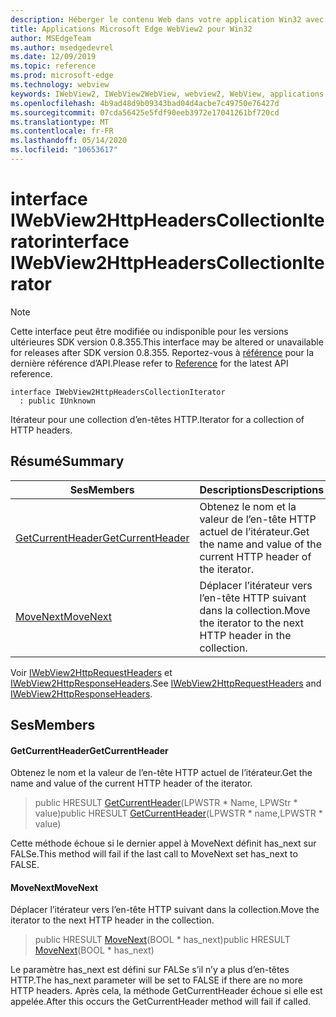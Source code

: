 ```yaml
---
description: Héberger le contenu Web dans votre application Win32 avec le contrôle Microsoft Edge WebView2
title: Applications Microsoft Edge WebView2 pour Win32
author: MSEdgeTeam
ms.author: msedgedevrel
ms.date: 12/09/2019
ms.topic: reference
ms.prod: microsoft-edge
ms.technology: webview
keywords: IWebView2, IWebView2WebView, webview2, WebView, applications Win32, Win32, Edge
ms.openlocfilehash: 4b9ad48d9b09343bad04d4acbe7c49750e76427d
ms.sourcegitcommit: 07cda56425e5fdf90eeb3972e17041261bf720cd
ms.translationtype: MT
ms.contentlocale: fr-FR
ms.lasthandoff: 05/14/2020
ms.locfileid: "10653617"
---
```

# <span data-ttu-id="9378a-104">interface IWebView2HttpHeadersCollectionIterator</span><span class="sxs-lookup"><span data-stu-id="9378a-104">interface IWebView2HttpHeadersCollectionIterator</span></span> 

> [!NOTE]
> <span data-ttu-id="9378a-105">Cette interface peut être modifiée ou indisponible pour les versions ultérieures SDK version 0.8.355.</span><span class="sxs-lookup"><span data-stu-id="9378a-105">This interface may be altered or unavailable for releases after SDK version 0.8.355.</span></span> <span data-ttu-id="9378a-106">Reportez-vous à [référence](../../../webview2-api-reference.md) pour la dernière référence d’API.</span><span class="sxs-lookup"><span data-stu-id="9378a-106">Please refer to [Reference](../../../webview2-api-reference.md) for the latest API reference.</span></span>

```
interface IWebView2HttpHeadersCollectionIterator
  : public IUnknown
```

<span data-ttu-id="9378a-107">Itérateur pour une collection d’en-têtes HTTP.</span><span class="sxs-lookup"><span data-stu-id="9378a-107">Iterator for a collection of HTTP headers.</span></span>

## <span data-ttu-id="9378a-108">Résumé</span><span class="sxs-lookup"><span data-stu-id="9378a-108">Summary</span></span>

 <span data-ttu-id="9378a-109">Ses</span><span class="sxs-lookup"><span data-stu-id="9378a-109">Members</span></span>                        | <span data-ttu-id="9378a-110">Descriptions</span><span class="sxs-lookup"><span data-stu-id="9378a-110">Descriptions</span></span>
--------------------------------|---------------------------------------------
[<span data-ttu-id="9378a-111">GetCurrentHeader</span><span class="sxs-lookup"><span data-stu-id="9378a-111">GetCurrentHeader</span></span>](#getcurrentheader) | <span data-ttu-id="9378a-112">Obtenez le nom et la valeur de l’en-tête HTTP actuel de l’itérateur.</span><span class="sxs-lookup"><span data-stu-id="9378a-112">Get the name and value of the current HTTP header of the iterator.</span></span>
[<span data-ttu-id="9378a-113">MoveNext</span><span class="sxs-lookup"><span data-stu-id="9378a-113">MoveNext</span></span>](#movenext) | <span data-ttu-id="9378a-114">Déplacer l’itérateur vers l’en-tête HTTP suivant dans la collection.</span><span class="sxs-lookup"><span data-stu-id="9378a-114">Move the iterator to the next HTTP header in the collection.</span></span>

<span data-ttu-id="9378a-115">Voir [IWebView2HttpRequestHeaders](IWebView2HttpRequestHeaders.md) et [IWebView2HttpResponseHeaders](IWebView2HttpResponseHeaders.md).</span><span class="sxs-lookup"><span data-stu-id="9378a-115">See [IWebView2HttpRequestHeaders](IWebView2HttpRequestHeaders.md) and [IWebView2HttpResponseHeaders](IWebView2HttpResponseHeaders.md).</span></span>

## <span data-ttu-id="9378a-116">Ses</span><span class="sxs-lookup"><span data-stu-id="9378a-116">Members</span></span>

#### <span data-ttu-id="9378a-117">GetCurrentHeader</span><span class="sxs-lookup"><span data-stu-id="9378a-117">GetCurrentHeader</span></span> 

<span data-ttu-id="9378a-118">Obtenez le nom et la valeur de l’en-tête HTTP actuel de l’itérateur.</span><span class="sxs-lookup"><span data-stu-id="9378a-118">Get the name and value of the current HTTP header of the iterator.</span></span>

> <span data-ttu-id="9378a-119">public HRESULT [GetCurrentHeader](#getcurrentheader)(LPWSTR \* Name, LPWStr \* value)</span><span class="sxs-lookup"><span data-stu-id="9378a-119">public HRESULT [GetCurrentHeader](#getcurrentheader)(LPWSTR \* name,LPWSTR \* value)</span></span>

<span data-ttu-id="9378a-120">Cette méthode échoue si le dernier appel à MoveNext définit has_next sur FALSe.</span><span class="sxs-lookup"><span data-stu-id="9378a-120">This method will fail if the last call to MoveNext set has_next to FALSE.</span></span>

#### <span data-ttu-id="9378a-121">MoveNext</span><span class="sxs-lookup"><span data-stu-id="9378a-121">MoveNext</span></span> 

<span data-ttu-id="9378a-122">Déplacer l’itérateur vers l’en-tête HTTP suivant dans la collection.</span><span class="sxs-lookup"><span data-stu-id="9378a-122">Move the iterator to the next HTTP header in the collection.</span></span>

> <span data-ttu-id="9378a-123">public HRESULT [MoveNext](#movenext)(BOOL \* has_next)</span><span class="sxs-lookup"><span data-stu-id="9378a-123">public HRESULT [MoveNext](#movenext)(BOOL \* has_next)</span></span>

<span data-ttu-id="9378a-124">Le paramètre has_next est défini sur FALSe s’il n’y a plus d’en-têtes HTTP.</span><span class="sxs-lookup"><span data-stu-id="9378a-124">The has_next parameter will be set to FALSE if there are no more HTTP headers.</span></span> <span data-ttu-id="9378a-125">Après cela, la méthode GetCurrentHeader échoue si elle est appelée.</span><span class="sxs-lookup"><span data-stu-id="9378a-125">After this occurs the GetCurrentHeader method will fail if called.</span></span>

